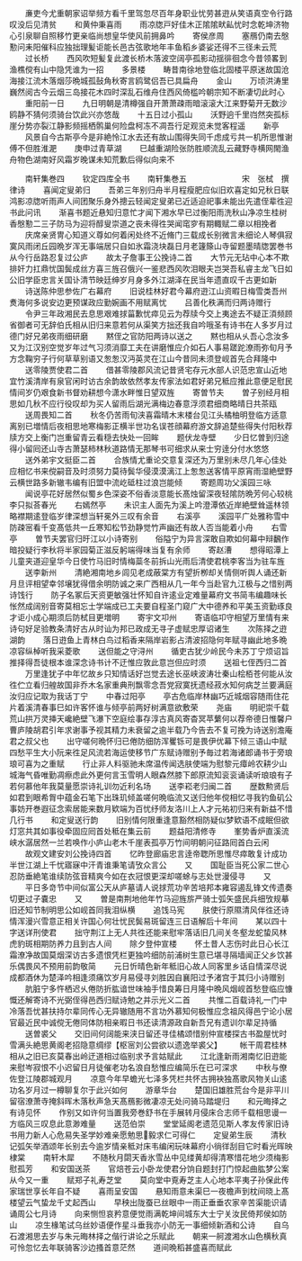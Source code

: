 <!-- { "loadSidebar": true } -->
　　亷吏今尤重朝家诏举频方看千里驾忽尽百年身职业忧劳甚逰从笑语真空令行路叹没后见清贫
　　和黄仲秉喜雨
　　雨凉牎戸好佳木正隂隂畎畆忧时念乾坤济物心引泉聊自照移竹更亲临尚想皇华使风前拥鼻吟
　　寄侯彦周
　　塞鴈仍南去慇懃问耒阳催科应独拙理髪讵能长邑古弦歌地年丰鱼稻乡婆娑还得不三径未云荒
　　过长桥
　　西风吹短髪复此渡长桥木落波空阔亭孤影动揺徘徊念今昔领畧到渔樵傥有山中隐凭谁为一招
　　多景楼
　　畴昔南徐地登临北固楼平原迷故国沧海接江流木落烟莎晩城孤鼔角秋寄言鸥鹭侣吾已具扁舟
　　金山
　　万顷洪涛里巍然阅古今云烟三岛接花木四时深乱石维舟住西风倚槛吟朝宗知不断凄切此时心
　　重阳前一日
　　九日明朝是清樽强自开萧萧疎雨暗滚滚大江来野菊开无数沙鸥静不猜何须骑台饮此兴亦悠哉
　　十五日过小孤山
　　沃野逈千里岿然突孤标崖分势亦裂江静影频摇栖鹘巢何险盘柯冻不凋吾行足观览未觉客程遥
　　新亭
　　风景自今古斯亭今是非絶怜江水去还有故山围得失同千虑成亏共一机所思惟谢傅不但胜淮淝
　　庚申过青草湖
　　巳越重湖险张防胜顺流乱云藏野寺横网閙渔舟物色湖南好风霜岁晚谋未知荒歉后得似向来不








　　南轩集巻四
　　钦定四库全书
　　南轩集巻五　　　　　　　宋　张栻　撰律诗
　　喜闻定叟弟归
　　吾弟三年别归舟半月程瘦肥应似旧欢喜定如兄秋日联鸿影凉牎听雨声人间团聚乐身外摠云轻闻定叟弟已近适迫祀事未能出先遣侄辈徃迎书此问讯
　　渐喜书题近悬知归意忙才闻下湘水早已过衡阳雨洗秋山净凉生桂树香慇懃二三子防马为迎将醇叟崇道之丧未得徃哭闻窀穸有期輙赋二章以相挽者
　　庆席亲贤冑心知道义尊如何着闲处终不近脩门三载成长别微言未细论人琴俱寂寞风雨闭丘园晩岁浑无事端居只自如氷霜浇块磊日月老籧篨山寺留题墨晴牎罢巻书从今行岳路忍复过公庐
　　故太子詹事王公挽诗二首
　　大节元无玷中心本不欺排奸力扛鼎忧国鬓成丝方喜三旌召俄兴一鉴悲西风吹泪眼夫岂哭吾私睿主龙飞日如公旧学臣忠言关国讣清节映廷绅岁月身多外江湖泽在民当年遗直叹千古更如新
　　诗送陈仲思参佐广右幕府
　　旧说桂林好君今幕府逰江山资暇日梅雪类吾州煑海何多说安边更预谋政应勤婉画不用赋离忧
　　吕善化秩满而归两诗赠行
　　令尹三年政湘民去息思艰难捄菑歉忧瘁见云为荐牍今交上夷途去不疑正湏频顾省御者可无辞伯氏相从旧归来意若何从渠笑方拙还我自吟哦圣有诗书在人多岁月过德门好兄弟夜雨细研磨
　　黙侄之官防阳两诗以送之
　　黙也相从乆吾心念汝多又为江汉别空觉岁年过气习须消靡工夫在讲磨惟应介如石人事易蹉跎潦雨弥旬月予方念鞠穷子行何草草别语又怱怱汉沔英灵在江山今昔同未须登岘首先合拜隆中
　　送零陵贾使君二首
　　借甚零陵郡风流记昔贤宅存元水部人识范忠宣山近地宜竹溪清岸有泉官闲时访古余韵故依然孝友传家法如君好弟兄秪应推此意便足慰民情间岁仍艰食新书督劝耕想今潇水畔惟日望双旌
　　寄曽节夫
　　曽子别经月相思如几秋不应行役叹却为买人留雨后湖光满梅边春意浮须君细商略晴日共茶瓯
　　送周畏知二首
　　秋冬仍苦雨旬浃喜霜晴木末楼台见江头橘柚明登临方适意离别已増情后夜相思地寒梅影正横半世功名误苍顔幕府游文辞追楚些得失付阳秋荐牍方交上衡门岂重留青云看穏去快处一回眸
　　题伏龙寺壁
　　少日忆曽到归途得小留囘还山寺古萧瑟柿林秋道路情无那琴书可细求从来士穷逹分付水悠悠
　　送外弟宇文挺臣二首
　　合族情尤重论交意复深还为万里别未尽几年心佳处应相忆书来傥嗣音及时须努力莫待鬓华侵漠漠漓江上怱怱送客情平原宵雨湿絶壁野云横世路多新辙韦编有旧盟中流屹砥柱过浪岂能倾
　　寄题周功父溪园三咏
　　闻说亭花好居然似蜀乡色深姿不俗香淡意能长髙烛留深夜轻隂防晩芳何心较桃李只拟荅春光
　　右嫣然亭
　　未识主人面先为溪上吟澄潭依近岸絶壁耸遥林领略襟期逺登临岁律深想当轩冕外三叹有余音
　　右溪亭
　　溪园平广处雅称雪中防疎宻看千变髙低共一丘寒知松节劲静觉竹声幽还有故人否当能着小舟
　　右雪亭
　　曽节夫罢官归旴江以小诗寄别
　　俗隘宁为异言深敢自欺如何幕中辩飜作暗投疑行李秋将半家园菊正滋反躬端得味当复有余师
　　寄赵漕
　　想得昭潭上儿童夹道迎皇华今日使竹马旧时情梅蘂冬前拆山光雨后清使君桃李客当为驻车旌
　　送李新州
　　清絶湘南地乡闾见老成蔽棠方有望折栁却关情侧听舆人诵还新月旦评相望幸邻壌犹得借余明防诚之来广西相从几一年今当赴官九江极与之惜别两诗饯行
　　防子名冢后天资更敏强壮怀知自许逺业定难量幕府文书简韦编趣味长怅然成阔别音寄莫相忘士学端成已工夫要自程圣门窥广大中德养和平美玉资勤琢良才讵小成心期须后防栻目更増明
　　寄宇文卭州
　　寄语临卭守相望万里情有来诗句好足验教条清好古从时讪为邦已政成无寻子虚赋忠厚诏诸生
　　次陈择之逰湖韵
　　落日逰鱼上青林白鸟过稻香来隔岸岩影占清波招隐何年赋寻幽此地多晩凉容纵棹听我采菱歌
　　送但能之守浔州
　　循吏古犹少岭民今未苏丁宁烦诏旨推择得吾徒根本谁深念诗书计不迂惟应敦此意岂但应时须
　　送祖七侄西归二首
　　万里逢犹子中年忆故乡只知情话好岂觉去途长巫峡波涛壮秦山桧栢苍何能从汝徃伫立看归艎故国非乔木名家重典刑飘零念吾党寂寞抚遗经菽水知何病芝兰要满庭汝归应记取为我话丁宁
　　中春过阳亭
　　亭古危临岸林幽巧近城烟容随雨住花片着溪清春事巳如许客怀谁与倾亭前两好树满意欲敷荣
　　尧庙
　　明祀崇千载荒山拱万灵挿天巉絶壁飞瀑下空庭绘事存淳古真风寄杳冥苹蘩何以荐帝德日惟馨户曹庐陵胡君引年求谢事予视其精力未衰留之逾半载乃今告去不复可挽为诗送别澹庵君之叔父也
　　出守嗟何晩怀归已倦防细防浑矍铄可是畏伊优幕下倾三语山中赋四愁平生大小阮来徃足风流若海运使移节广东赋诗赠别予毎过若海诸郎诵书于旁琅琅可喜为之重赋
　　行止非人料驱驰未席温传闻选肤使端为慰黎元瘴岭农耕少山城海气昏唯勤凋瘵虑此外更何言玉雪明人眼森然膝下郎原流知衮衮诵读听琅琅有子若何慕他年我莫量愿崇诗礼训勿近利名场
　　送李崧老归闽二首
　　歴数勲贤后如君到眼希胷中蕴金石笔下出珠玑倾盖嗟何晩临流又送归他年傥相忆寻我钓鱼矶公事妨开巻遐征念索居能来数月欵端为百忧纾师友洛川上人才元祐初归来有新益不惜几行书
　　和定叟送行韵
　　旧别情何限重逢意豁然相防疑似梦欵语不成眠但欲灯窓共其如事役牵固应囘首处秪在集云前
　　题益阳清修寺
　　峯势香炉直溪流峡水潺居然一兰若唤作小庐山老木千崖表孤亭万竹间明朝问征路囘首白云闲
　　故观文建安刘公挽诗四首
　　忆昨登廊庙忠言逹帝聦所思惟尽瘁敢复计成功半世江湖上千忧寤寐中汗青谁秉笔请攷众言公
　　又
　　国耻臣当死公家二世心忍防垂絶笔谁续防弦音精爽今如在衣冠恨更深却嗟蜍与志处世漫侵寻
　　又
　　平日多竒节中间似富公天从庐墓请人说捄荒功辛苦培邦本雍容遏乱锋文传遗奏切更过子嚢忠
　　又
　　曽是南荆地他年竹马迎旌旂严骑士弧矢盛民兵细攷规摹旧还知节制明思公如岘首同我泪纵横
　　追饯马宪
　　肤使行原隰清风伴徃还诗情浑漫兴雪意正相关许国心何壮忧民鬓易斑留连三日语解后十年间
　　某以四十字送详刑使君
　　拙守荆江上无人共徃还能来慰牢落话旧几间关冬壑龙蛇蛰风林虎豹斑相期防养力且到古人间
　　除夕登仲宣楼
　　怀土昔人志伤时此日心长江霜潦净故国莫烟深访古多遗恨凭栏更独吟细防前浦树生意已堪寻隔墙闻正父乡饮甚乐偶畏风不预用前韵敬简
　　元日忻晴色新年秪旧心故人同客里乡话自情深尽说成都酒休为楚泽吟相逢须痛饮岁月易侵寻刘胜因自襄阳过予渚宫于其归小诗赠别
　　肮脏宁多忤栖迟乆倦防折肱谙世味袖手惜良筹日月隆中晩风烟岘首愁登临应慷慨还解寄诗不光弼侄得邑西归赋诗勉之并示光义二首
　　共惟二百载诗礼一门中冷落吾忧甚扶持尔辈同传心无异辙随用不言功外慕知何极惟应念祖风得邑宁论小居官最近民中诚傥无倦同体防相亲暇日书还读清源政自新吾兄有遗训尔辈足持循
　　送曽裘父
　　交旧间何阔能来浃日留还寻佳橘颂惜别仲宣楼探古书盈屋忧时雪满头絶思黄阁老招隐意绸缪【枢宻刘公尝欲以遗逸举裘父】
　　帐干周君桂林相从之旧已亥莫春出岭迂道相过临别求予言姑赋此
　　江北逢新雨湘南忆旧逰能来慰岑寂恨不小迟留日月徒催老功名浪自愁惟应编简乐在已可深求
　　中秋与僚佐登江陵郡城观月
　　凉意今年早蟾光七泽多凭栏共怀古拥袂独髙歌风物关山逺功名岁月过一樽聊复尔于此兴如何
　　游章华台
　　楚国旧雄胜荒台今是非平川留宿潦萧寺掩斜晖木落秋声急天髙鴈影微凄凉无处问骑马踏堤归
　　和元晦择之有诗见怀
　　作别又如许何当置我旁巻舒书在手展转月侵床合志师千载相思谩一方临风三叹息此意渺难量
　　送范伯崇
　　堂堂延阁老遗范见斯人孝友传家旧诗书用力新人心危易失圣学妙难亲愿勉思毅求仁可得仁
　　定叟弟生辰
　　清秋记弧矢举酒颂年长别去今逾岁情亲秪对床韦编闲玩味幕府小徜徉刮目它时看光晖映棣棠
　　南轩木犀
　　不随秋月閟天香氷雪丛中见缕黄却得清寒惜花地少须梅影慰孤芳
　　和安国送茶
　　官焙苍云小卧龙使君分饷自题封打门惊起曲肱梦公案从今又一重
　　赋郑子礼寿芝堂
　　莫向堂中覔寿芝主人心地本平夷子孙保此传家瑞世享长年自不疑
　　喜雨呈安国
　　悬知雨意未渠巳一夜檐声到枕间晓上髙楼望云气蛰龙千丈起西山
　　早秧出陇蚕已丝眼中一雨正垂垂农家辛苦渠能识请诵周公七月诗
　　向来恻怛哀矜意便觉雨满乾坤间城东大士宁关汝民倚邦侯如防山
　　凉生椽笔试乌丝妙语便作星斗垂我亦小防无一事细倾新酒和公诗
　　自乌石渡湘思去岁与朱元晦林择之偕行讲论之乐赋此
　　朝来一舸渡湘水山色横秋真可怜忽忆去年联骑客沙边搔首意茫然
　　道间晩稻甚盛喜而赋此
